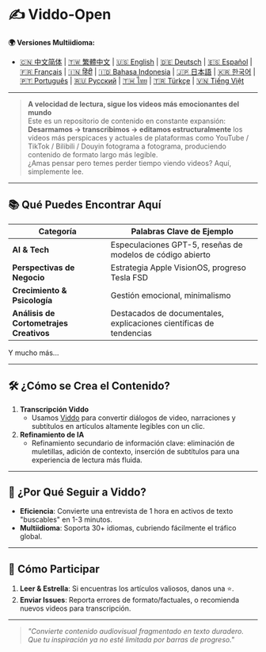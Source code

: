 # ✍️ Viddo-Open

**🌍 Versiones Multiidioma:**
- [🇨🇳 中文简体](../README.md) | [🇹🇼 繁體中文](README.zh-TW.md) | [🇺🇸 English](README.en.md) | [🇩🇪 Deutsch](README.de.md) | [🇪🇸 Español](README.es.md) | [🇫🇷 Français](README.fr.md) | [🇮🇳 हिंदी](README.hi.md) | [🇮🇩 Bahasa Indonesia](README.id.md) | [🇯🇵 日本語](README.ja.md) | [🇰🇷 한국어](README.ko.md) | [🇵🇹 Português](README.pt.md) | [🇷🇺 Русский](README.ru.md) | [🇹🇭 ไทย](README.th.md) | [🇹🇷 Türkçe](README.tr.md) | [🇻🇳 Tiếng Việt](README.vi.md)

---

> **A velocidad de lectura, sigue los videos más emocionantes del mundo**  
> Este es un repositorio de contenido en constante expansión:  
> **Desarmamos → transcribimos → editamos estructuralmente** los videos más perspicaces y actuales de plataformas como YouTube / TikTok / Bilibili / Douyin fotograma a fotograma, produciendo contenido de formato largo más legible.  
> ¿Amas pensar pero temes perder tiempo viendo videos? Aquí, simplemente lee.

---

## 📚 Qué Puedes Encontrar Aquí
| Categoría | Palabras Clave de Ejemplo | 
| ---- | ---------- | 
| **AI & Tech** | Especulaciones GPT-5, reseñas de modelos de código abierto | 
| **Perspectivas de Negocio** | Estrategia Apple VisionOS, progreso Tesla FSD | 
| **Crecimiento & Psicología** | Gestión emocional, minimalismo | 
| **Análisis de Cortometrajes Creativos** | Destacados de documentales, explicaciones científicas de tendencias | 

Y mucho más...

---

## 🛠️ ¿Cómo se Crea el Contenido?
1. **Transcripción Viddo**  
   - Usamos [Viddo](https://viddo.pro) para convertir diálogos de video, narraciones y subtítulos en artículos altamente legibles con un clic.  
2. **Refinamiento de IA**  
   - Refinamiento secundario de información clave: eliminación de muletillas, adición de contexto, inserción de subtítulos para una experiencia de lectura más fluida.  

---

## 🚀 ¿Por Qué Seguir a Viddo?
- **Eficiencia**: Convierte una entrevista de 1 hora en activos de texto "buscables" en 1-3 minutos.  
- **Multiidioma**: Soporta 30+ idiomas, cubriendo fácilmente el tráfico global.  

---

## 🤝 Cómo Participar
1. **Leer & Estrella**: Si encuentras los artículos valiosos, danos una ⭐.  
2. **Enviar Issues**: Reporta errores de formato/factuales, o recomienda nuevos videos para transcripción.  

---

> _"Convierte contenido audiovisual fragmentado en texto duradero.  
>  Que tu inspiración ya no esté limitada por barras de progreso."_ 